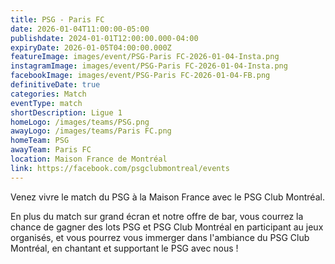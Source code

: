 ```yaml
---
title: PSG - Paris FC
date: 2026-01-04T11:00:00-05:00
publishdate: 2024-01-01T12:00:00.000-04:00
expiryDate: 2026-01-05T04:00:00.000Z
featureImage: images/event/PSG-Paris FC-2026-01-04-Insta.png
instagramImage: images/event/PSG-Paris FC-2026-01-04-Insta.png
facebookImage: images/event/PSG-Paris FC-2026-01-04-FB.png
definitiveDate: true
categories: Match
eventType: match
shortDescription: Ligue 1
homeLogo: /images/teams/PSG.png
awayLogo: /images/teams/Paris FC.png
homeTeam: PSG
awayTeam: Paris FC
location: Maison France de Montréal
link: https://facebook.com/psgclubmontreal/events
---
```


Venez vivre le match du PSG à la Maison France avec le PSG Club Montréal.

En plus du match sur grand écran et notre offre de bar, vous courrez la chance de gagner des lots PSG et PSG Club Montréal en participant au jeux organisés, et vous pourrez vous immerger dans l'ambiance du PSG Club Montréal, en chantant et supportant le PSG avec nous !
